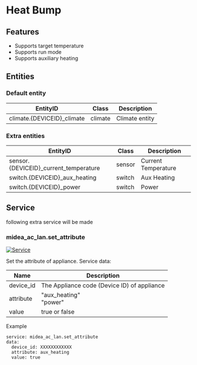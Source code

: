 # Heat Bump
## Features
- Supports target temperature
- Supports run mode
- Supports auxiliary heating

## Entities
### Default entity
EntityID | Class | Description
--- | --- | ---
climate.{DEVICEID}_climate | climate | Climate entity

### Extra entities

EntityID | Class | Description
--- | --- | ---
sensor.{DEVICEID}_current_temperature | sensor | Current Temperature
switch.{DEVICEID}_aux_heating | switch | Aux Heating
switch.{DEVICEID}_power | switch | Power

## Service
following extra service will be made

### midea_ac_lan.set_attribute

[![Service](https://my.home-assistant.io/badges/developer_call_service.svg)](https://my.home-assistant.io/redirect/developer_call_service/?service=midea_ac_lan.set_attribute)

Set the attribute of appliance. Service data:

Name | Description
--- | ---
device_id | The Appliance code (Device ID) of appliance
attribute | "aux_heating"<br/>"power"
value | true or false

Example
```
service: midea_ac_lan.set_attribute
data:
  device_id: XXXXXXXXXXXX
  attribute: aux_heating
  value: true
```